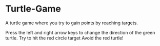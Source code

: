 # Turtle-Game
A turtle game where you try to gain points by reaching targets.

Press the left and right arrow keys to change the direction of the green turtle.
Try to hit the red circle target
Avoid the red turtle!
